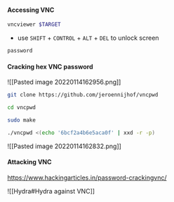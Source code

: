 #### Accessing VNC
```bash - kali
vncviewer $TARGET
```

- use `SHIFT` + `CONTROL` + `ALT` + `DEL` to unlock screen

```bash - kali
password
```

#### Cracking hex VNC password

![[Pasted image 20220114162956.png]]

```bash - kali
git clone https://github.com/jeroennijhof/vncpwd
```

```bash - kali
cd vncpwd
```

```bash - kali
sudo make
```

```bash - kali
./vncpwd <(echo '6bcf2a4b6e5aca0f' | xxd -r -p)
```

![[Pasted image 20220114162832.png]]

#### Attacking VNC
https://www.hackingarticles.in/password-crackingvnc/

![[Hydra#Hydra against VNC]]
